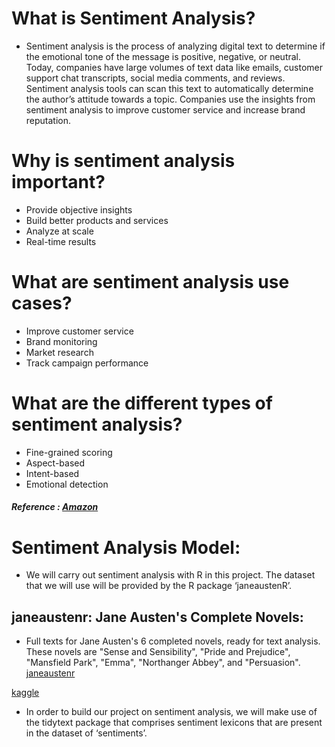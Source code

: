 # What is Sentiment Analysis?
- Sentiment analysis is the process of analyzing digital text to determine if the emotional tone of the message is positive, negative, or neutral. Today, companies have large volumes of text data like emails, customer support chat transcripts, social media comments, and reviews. Sentiment analysis tools can scan this text to automatically determine the author’s attitude towards a topic. Companies use the insights from sentiment analysis to improve customer service and increase brand reputation. 
# Why is sentiment analysis important?
 - Provide objective insights
 - Build better products and services
 - Analyze at scale
 - Real-time results
 
# What are sentiment analysis use cases?
  - Improve customer service
  - Brand monitoring
  - Market research
  - Track campaign performance
  
# What are the different types of sentiment analysis?
 - Fine-grained scoring
 - Aspect-based
 - Intent-based
 - Emotional detection
 

##### Reference : [Amazon](https://aws.amazon.com/what-is/sentiment-analysis/)


# Sentiment Analysis Model:
- We will carry out sentiment analysis with R in this project. The dataset that we will use will be provided by the R package ‘janeaustenR’.

## janeaustenr: Jane Austen's Complete Novels:
- Full texts for Jane Austen's 6 completed novels, ready for text analysis. These novels are "Sense and Sensibility", "Pride and Prejudice", "Mansfield Park", "Emma", "Northanger Abbey", and "Persuasion". [janeaustenr](https://cran.r-project.org/web/packages/janeaustenr/index.html)

[kaggle](https://www.kaggle.com/code/amirmotefaker/sentiment-analysis-model-using-r/notebook)
- In order to build our project on sentiment analysis, we will make use of the tidytext package that comprises sentiment lexicons that are present in the dataset of ‘sentiments’.
